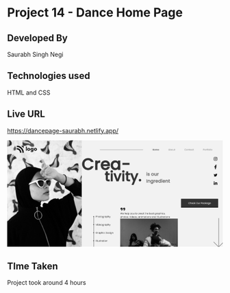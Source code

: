 # Project 14 - Dance Home Page

## Developed By  
Saurabh Singh Negi

## Technologies used  
HTML and CSS 

## Live URL
https://dancepage-saurabh.netlify.app/

![image](./final_look.png) 

## TIme Taken

Project took around 4 hours	